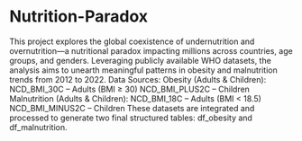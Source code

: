 # Nutrition-Paradox
This project explores the global coexistence of undernutrition and overnutrition—a nutritional paradox impacting millions across countries, age groups, and genders. Leveraging publicly available WHO datasets, the analysis aims to unearth meaningful patterns in obesity and malnutrition trends from 2012 to 2022.
Data Sources: 
Obesity (Adults & Children):
NCD_BMI_30C – Adults (BMI ≥ 30)
NCD_BMI_PLUS2C – Children
Malnutrition (Adults & Children):
NCD_BMI_18C – Adults (BMI < 18.5)
NCD_BMI_MINUS2C – Children
These datasets are integrated and processed to generate two final structured tables: df_obesity and df_malnutrition.
